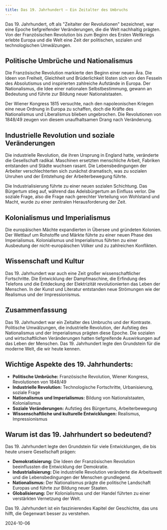 ```yaml
---
title: Das 19. Jahrhundert – Ein Zeitalter des Umbruchs
---
```

Das 19. Jahrhundert, oft als "Zeitalter der Revolutionen" bezeichnet, war eine Epoche tiefgreifender Veränderungen, die die Welt nachhaltig prägten. Von der Französischen Revolution bis zum Beginn des Ersten Weltkriegs erlebte Europa und die Welt eine Zeit der politischen, sozialen und technologischen Umwälzungen.

## Politische Umbrüche und Nationalismus

Die Französische Revolution markierte den Beginn einer neuen Ära. Die Ideen von Freiheit, Gleichheit und Brüderlichkeit lösten sich von den Fesseln des Absolutismus und inspirierten zahlreiche Aufstände in Europa. Der Nationalismus, die Idee einer nationalen Selbstbestimmung, gewann an Bedeutung und führte zur Bildung neuer Nationalstaaten.

Der Wiener Kongress 1815 versuchte, nach den napoleonischen Kriegen eine neue Ordnung in Europa zu schaffen, doch die Kräfte des Nationalismus und Liberalismus blieben ungebrochen. Die Revolutionen von 1848/49 zeugen von diesem unaufhaltsamen Drang nach Veränderung.

## Industrielle Revolution und soziale Veränderungen

Die industrielle Revolution, die ihren Ursprung in England hatte, veränderte die Gesellschaft radikal. Maschinen ersetzten menschliche Arbeit, Fabriken entstanden und Städte wuchsen rasant. Die Lebensbedingungen der Arbeiter verschlechterten sich zunächst dramatisch, was zu sozialen Unruhen und der Entstehung der Arbeiterbewegung führte.

Die Industrialisierung führte zu einer neuen sozialen Schichtung. Das Bürgertum stieg auf, während das Adelsbürgertum an Einfluss verlor. Die soziale Frage, also die Frage nach gerechter Verteilung von Wohlstand und Macht, wurde zu einer zentralen Herausforderung der Zeit.

## Kolonialismus und Imperialismus

Die europäischen Mächte expandierten in Übersee und gründeten Kolonien. Der Wettlauf um Rohstoffe und Märkte führte zu einer neuen Phase des Imperialismus. Kolonialismus und Imperialismus führten zu einer Ausbeutung der nicht-europäischen Völker und zu zahlreichen Konflikten.

## Wissenschaft und Kultur

Das 19\. Jahrhundert war auch eine Zeit großer wissenschaftlicher Fortschritte. Die Entwicklung der Dampfmaschine, die Erfindung des Telefons und die Entdeckung der Elektrizität revolutionierten das Leben der Menschen. In der Kunst und Literatur entstanden neue Strömungen wie der Realismus und der Impressionismus.

## Zusammenfassung

Das 19\. Jahrhundert war ein Zeitalter des Umbruchs und der Kontraste. Politische Umwälzungen, die industrielle Revolution, der Aufstieg des Nationalismus und der Imperialismus prägten diese Epoche. Die sozialen und wirtschaftlichen Veränderungen hatten tiefgreifende Auswirkungen auf das Leben der Menschen. Das 19\. Jahrhundert legte den Grundstein für die moderne Welt, die wir heute kennen.

## Wichtige Aspekte des 19\. Jahrhunderts:

* **Politische Umbrüche:** Französische Revolution, Wiener Kongress, Revolutionen von 1848/49  
* **Industrielle Revolution:** Technologische Fortschritte, Urbanisierung, soziale Frage  
* **Nationalismus und Imperialismus:** Bildung von Nationalstaaten, Kolonialismus  
* **Soziale Veränderungen:** Aufstieg des Bürgertums, Arbeiterbewegung  
* **Wissenschaftliche und kulturelle Entwicklungen:** Realismus, Impressionismus

## Warum ist das 19\. Jahrhundert so bedeutend?

Das 19\. Jahrhundert legte den Grundstein für viele Entwicklungen, die bis heute unsere Gesellschaft prägen:

* **Demokratisierung:** Die Ideen der Französischen Revolution beeinflussten die Entwicklung der Demokratie.  
* **Industrialisierung:** Die industrielle Revolution veränderte die Arbeitswelt und die Lebensbedingungen der Menschen grundlegend.  
* **Nationalismus:** Der Nationalismus prägte die politische Landschaft Europas und führte zur Bildung neuer Staaten.  
* **Globalisierung:** Der Kolonialismus und der Handel führten zu einer verstärkten Vernetzung der Welt.

Das 19\. Jahrhundert ist ein faszinierendes Kapitel der Geschichte, das uns hilft, die Gegenwart besser zu verstehen.

2024-10-06
